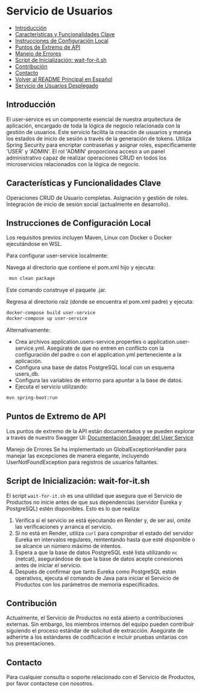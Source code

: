 # Servicio de Usuarios

- [Introducción](#introducción)
- [Características y Funcionalidades Clave](#características-y-funcionalidades-clave)
- [Instrucciones de Configuración Local](#instrucciones-de-configuración-local)
- [Puntos de Extremo de API](#puntos-de-extremo-de-api)
- [Manejo de Errores](#manejo-de-errores)
- [Script de Inicialización: wait-for-it.sh](#script-de-inicialización-wait-for-itsh)
- [Contribución](#contribución)
- [Contacto](#contacto)
- [Volver al README Principal en Español](../README.ESP.BackEnd.md)
- [Servicio de Usuarios Desplegado](https://shopswiftly-user-service-com.onrender.com)

## Introducción

El user-service es un componente esencial de nuestra arquitectura de aplicación, encargado de toda la lógica de negocio relacionada con la gestión de usuarios. Este servicio facilita la creación de usuarios y maneja los estados de inicio de sesión a través de la generación de tokens. Utiliza Spring Security para encriptar contraseñas y asignar roles, específicamente 'USER' y 'ADMIN'. El rol 'ADMIN' proporciona acceso a un panel administrativo capaz de realizar operaciones CRUD en todos los microservicios relacionados con la lógica de negocio.

## Características y Funcionalidades Clave

Operaciones CRUD de Usuario completas.
Asignación y gestión de roles.
Integración de inicio de sesión social (actualmente en desarrollo).

## Instrucciones de Configuración Local

Los requisitos previos incluyen Maven, Linux con Docker o Docker ejecutándose en WSL.

Para configurar user-service localmente:

Navega al directorio que contiene el pom.xml hijo y ejecuta:

```bash
 mvn clean package
```

Este comando construye el paquete .jar.

Regresa al directorio raíz (donde se encuentra el pom.xml padre) y ejecuta:

```bash
docker-compose build user-service
docker-compose up user-service
```

Alternativamente:

- Crea archivos application.users-service.properties o application.user-service.yml. Asegúrate de que no entren en conflicto con la configuración del padre o con el application.yml perteneciente a la aplicación.
- Configura una base de datos PostgreSQL local con un esquema users_db.
- Configura las variables de entorno para apuntar a la base de datos.
- Ejecuta el servicio utilizando:

```bash
mvn spring-boot:run
```

## Puntos de Extremo de API

Los puntos de extremo de la API están documentados y se pueden explorar a través de nuestro Swagger UI:
[Documentación Swagger del User Service](https://shopswiftly-user-service-com.onrender.com/swagger-ui/index.html)

Manejo de Errores
Se ha implementado un GlobalExceptionHandler para manejar las excepciones de manera elegante, incluyendo UserNotFoundException para registros de usuarios faltantes.

## Script de Inicialización: wait-for-it.sh

El script `wait-for-it.sh` es una utilidad que asegura que el Servicio de Productos no inicie antes de que sus dependencias (servidor Eureka y PostgreSQL) estén disponibles. Esto es lo que realiza:

1. Verifica si el servicio se está ejecutando en Render y, de ser así, omite las verificaciones y arranca el servicio.
2. Si no está en Render, utiliza `curl` para comprobar el estado del servidor Eureka en intervalos regulares, reintentando hasta que esté disponible o se alcance un número máximo de intentos.
3. Espera a que la base de datos PostgreSQL esté lista utilizando `nc` (netcat), asegurándose de que la base de datos acepte conexiones antes de iniciar el servicio.
4. Después de confirmar que tanto Eureka como PostgreSQL están operativos, ejecuta el comando de Java para iniciar el Servicio de Productos con los parámetros de memoria especificados.

## Contribución

Actualmente, el Servicio de Productos no está abierto a contribuciones externas. Sin embargo, los miembros internos del equipo pueden contribuir siguiendo el proceso estándar de solicitud de extracción. Asegúrate de adherirte a los estándares de codificación e incluir pruebas unitarias con tus presentaciones.

## Contacto

Para cualquier consulta o soporte relacionado con el Servicio de Productos, por favor contactese con nosotros.
